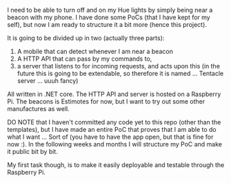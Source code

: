 I need to be able to turn off and on my Hue lights by simply being near a beacon with my phone. I have done some PoCs (that I have kept for my self), but now I am ready to structure it a bit more (hence this project).

It is going to be divided up in two (actually three parts):

1. A mobile that can detect whenever I am near a beacon
2. A HTTP API that can pass by my commands to,
3. a server that listens to for incoming requests, and acts upon this (in the future this is going to be extendable, so therefore it is named ... Tentacle server ... uuuh fancy)

All written in .NET core. The HTTP API and server is hosted on a Raspberry Pi. The beacons is Estimotes for now, but I want to try out some other manufactures as well.

DO NOTE that I haven't committed any code yet to this repo (other than the templates), but I have made an entire PoC that proves that I am able to do what I want ... Sort of (you have to have the app open, but that is fine for now :). In the following weeks and months I will structure my PoC and make it public bit by bit.

My first task though, is to make it easily deployable and testable through the Raspberry Pi.